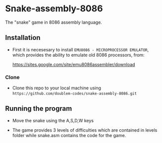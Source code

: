 # Snake-assembly-8086
The "snake" game in 8086 assembly language.

## Installation

- First it is necesesary to install `EMU8086 - MICROPROCESSOR EMULATOR`, which provides the ability to emulate old 8086 processors, from:

    https://sites.google.com/site/emu8086assembler/download


### Clone

- Clone this repo to your local machine using `https://github.com/doublem-codes/snake-assembly-8086.git`


## Running the program


- Move the snake using the A,S,D,W keys 

- The game provides 3 levels of difficulties which are contained in levels folder while snake.asm contains the code for the game.
